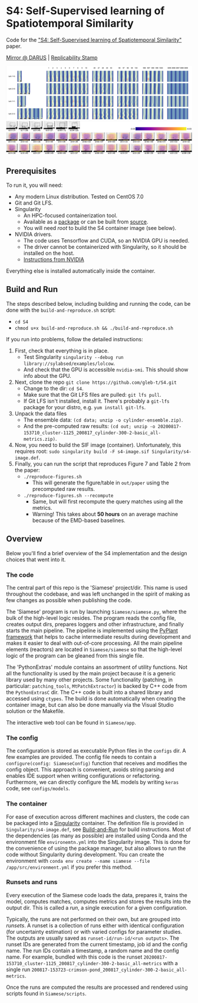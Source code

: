 # S4: Self-Supervised learning of Spatiotemporal Similarity
Code for the ["S4: Self-Supervised learning of Spatiotemporal Similarity"](https://ieeexplore.ieee.org/document/9503317) paper.

[Mirror @ DARUS](https://doi.org/10.18419/darus-2174)  |  [Replicability Stamp](http://www.replicabilitystamp.org/#https-github-com-gleb-t-s4)

![cylinder turbulent query results](images/cylinder-turbulent-query.png)
![droplet splashing query results](images/droplet-splashing.png)


## Prerequisites

To run it, you will need:
- Any modern Linux distribution. Tested on CentOS 7.0
- Git and Git LFS.
- Singularity
  - An HPC-focused containerization tool.
  - Available as a [package](https://singularity.hpcng.org/admin-docs/master/installation.html#distribution-packages-of-singularity) or can be built from [source](https://github.com/hpcng/singularity).
  - You will need *root* to build the S4 container image (see below).
- NVIDIA drivers.
  - The code uses Tensorflow and CUDA, so an NVIDIA GPU is needed.
  - The driver cannot be containerized with Singularity, so it should be installed on the host. 
  - [Instructions from NVIDIA](https://docs.nvidia.com/datacenter/tesla/tesla-installation-notes/index.html)

Everything else is installed automatically inside the container.

## Build and Run

The steps described below, including building and running the code, can be done with the `build-and-reproduce.sh` script:
- `cd S4`
- `chmod u+x build-and-reproduce.sh && ./build-and-reproduce.sh`

If you run into problems, follow the detailed instructions:
1. First, check that everything is in place.
    - Test Singularity `singularity --debug run library://sylabsed/examples/lolcow`. 
    - And check that the GPU is accessible `nvidia-smi`. This should show info about the GPU.
2. Next, clone the repo `git clone https://github.com/gleb-t/S4.git`
   - Change to the dir: `cd S4`.
   - Make sure that the Git LFS files are pulled: `git lfs pull`.
   - If Git LFS isn't installed, install it. There's probably a `git-lfs` package for your distro, e.g. `yum install git-lfs`.
3. Unpack the data files
   - The ensemble data: `(cd data; unzip -o cylinder-ensemble.zip)`.
   - And the pre-computed raw results: `(cd out; unzip -o 20200817-153710_cluster-1125_200817_cylinder-300-2-basic_all-metrics.zip)`.
4. Now, you need to build the SIF image (container). Unfortunately, this requires root:
`sudo singularity build -F s4-image.sif Singularity/s4-image.def`.
5. Finally, you can run the script that reproduces Figure 7 and Table 2 from the paper:
    - `./reproduce-figures.sh`
      - This will generate the figure/table in `out/paper` using the precomputed raw results.
    - `./reproduce-figures.sh --recompute`
      - Same, but will first recompute the query matches using all the metrics.
      - Warning! This takes about **50 hours** on an average machine because of the EMD-based baselines.


## Overview

Below you'll find a brief overview of the S4 implementation and the design choices that went into it.


### The code

The central part of this repo is the 'Siamese' project/dir. 
This name is used throughout the codebase, and was left unchanged in the spirit of making as few changes as possible when publishing the code.

The 'Siamese' program is run by launching `Siamese/siamese.py`, where the bulk of the high-level logic resides.
The program reads the config file, creates output dirs, prepares loggers and other infrastructure, and finally starts the main pipeline.
The pipeline is implemented using the [PyPlant framework](https://github.com/gleb-t/pyplant) that helps to cache intermediate results during development and makes it easier to deal with out-of-core processing.
All the main pipeline elements (reactors) are located in `Siamese/siamese` so that the high-level logic of the program can be gleaned from this single file.

The 'PythonExtras' module contains an assortment of utility functions. Not all the functionality is used by the main project because it is a generic library used by many other projects.
Some functionality (patching, in particular: `patching_tools`, `MtPatchExtractor`) is backed by C++ code from the `PythonExtrasC` dir.
The C++ code is built into a shared library and accessed using `ctypes`. The build is done automatically when creating the container image, but can also be done manually via the Visual Studio solution or the Makefile.

The interactive web tool can be found in `Siamese/app`.

### The config

The configuration is stored as executable Python files in the `configs` dir. A few examples are provided. 
The config file needs to contain a `configure(config: SiameseConfig)` function that receives and modifies the config object.
This approach is convenient, avoids string parsing and enables IDE support when writing configurations or refactoring.
Furthermore, we can directly configure the ML models by writing `keras` code, see `configs/models`.

### The container

For ease of execution across different machines and clusters, the code can be packaged into a [Singularity](https://sylabs.io/singularity/) container.
The definition file is provided in `Singularity/s4-image.def`, see [Build-and-Run](#Build-and-Run) for build instructions.
Most of the dependencies (as many as possible) are installed using Conda and the environment file `environemtn.yml` into the Singularity image.
This is done for the convenience of using the package manager, but also allows to run the code without Singularity during development.
You can create the environment with `conda env create --name siamese --file /app/src/environment.yml` if you prefer this method.


### Runsets and runs

Every execution of the Siamese code loads the data, prepares it, trains the model, computes matches, 
computes metrics and stores the results into the output dir.
This is called a *run*, a single execution for a given configuration.

Typically, the runs are not performed on their own, but are grouped into *runsets*.
A runset is a collection of runs either with identical configuration (for uncertainty estimation) 
or with varied configs for parameter studies.
The outputs are usually saved as `runset-id/run-id/<run outputs>`. 
The runset IDs are generated from the current timestamp, job id and the config name.
The run IDs contain a timestamp, a random name and the config name.
For example, bundled with this code is the runset `20200817-153710_cluster-1125_200817_cylinder-300-2-basic_all-metrics` 
with a single run `200817-153723-crimson-pond_200817_cylinder-300-2-basic_all-metrics`.

Once the runs are computed the results are processed and rendered using scripts found in `Siamese/scripts`.

